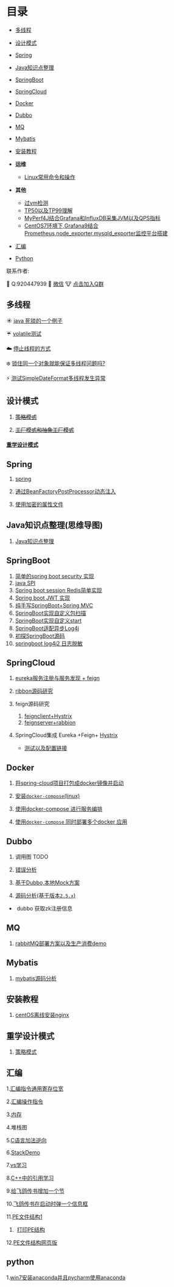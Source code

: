 # 目录

- [多线程](#多线程)

- [设计模式](#设计模式)

- [Spring](#Spring)

- [Java知识点整理](#Java知识点整理)

- [SpringBoot](#SpringBoot)

- [SpringCloud](#SpringCloud)

- [Docker](#Docker)

- [Dubbo](#Dubbo)

- [MQ](#MQ)
  
- [Mybatis](#Mybatis)
  
- [安装教程](#安装教程)



- **运维**

  - [Linux常用命令和操作](shell/Linux常用命令和操作.md)

 
- **其他**

    - [过vm检测](过vm检测.md)
    - [TP50以及TP99理解](TP50以及TP99理解.md)
    - [MyPerf4J结合Grafana和InfluxDB采集JVM以及QPS指标](MyPerf4J结合Grafana和InfluxDB采集JVM以及QPS指标.md)
    - [CentOS7环境下,Grafana9结合Prometheus,node_exporter,mysqld_exporter监控平台搭建](CentOS7环境下,Grafana9结合Prometheus,node_exporter,mysqld_exporter监控平台搭建.md)


- [汇编](#汇编)

- [Python](#python) 


联系作者:

:imp: Q:920447939
:dog: [微信](md-file/wechat.jpg)
:cow: [点击加入Q群](https://jq.qq.com/?_wv=1027&k=5OvlqGh)





## **<a id="多线程">多线程</a>**
:sunny: [java 死锁的一个例子](java-bases/src/main/java/cn/withme/thread/DealLock.java)

:umbrella: [volatile测试](java-bases/src/main/java/cn/withme/myvolatile/VolatileTest01.java)

:cloud: [停止线程的方式](java-bases/src/main/java/cn/withme/thread/StopThreadUnsafe.java)

:snowflake: [锁住同一个对象就能保证多线程问题吗?](MulitThread.MD/#t1)

:zap: ​[测试SimpleDateFormat多线程发生异常](java-bases/src/main/java/cn/withme/date/ParseDate.java)







## **<a id="设计模式">设计模式</a>**
1. [~~策略模式~~](java-bases/src/main/java/cn/withme/pattern/StrategyPattern.java)

2. [~~工厂模式和抽象工厂模式~~](https://blog.csdn.net/qq920447939/article/details/104009055)

   

   

#### [重学设计模式](#重学设计模式)

## **<a id="Spring">Spring</a>**

1. [spring](./spring/README.md)
2. [通过BeanFactoryPostProcessor动态注入](./spring/README.md#t1)

3. [使用加密的属性文件](./spring/README.md#t2)




## **<a id="Java知识点整理">Java知识点整理(思维导图)</a>**
1. [Java知识点整理](./Java知识点整理.xmind)


## **<a id="SpringBoot">SpringBoot</a>**
1. [简单的spring boot  security 实现](./spring-boot/spring-boot-security)
2. [java SPI](spring-boot/spring-boot-java-spi/src/main/java/cn/withmes/spi/SpiTest.java)
3. [Spring boot session Redis简单实现](SpringBoot.MD/#t1)
4. [Spring boot JWT 实现](SpringBoot.MD/#t2)
5. [纯手写SpringBoot+Spring MVC](spring-boot/spring-boot-custom)
6. [SpringBoot实现自定义包扫描](./SpringBoot实现自定义包扫描.md)
7. [SpringBoot实现自定义start](./SpringBoot实现自定义start.md)
8. [SpringBoot适配异步Log4j](./SpringBoot适配异步Log4j.md)
9. [初探SpringBoot源码](./spring-boot源码探索)
10. [springboot log4j2 日志脱敏](./springboot_log4j2_日志脱敏.md)

## **<a id="SpringCloud">SpringCloud</a>**
1. [eureka服务注册与服务发现 + feign](spring-cloud/spring-cloud-eureka)
2. [ribbon源码研究](spring-cloud/spring-cloud-simulate-ribbon-service/src/main/java/cn/withmes/spring/cloud/simulate/ribbon/service/SimulateApplication.java)
3. feign源码研究
   1. [feignclient+Hystrix](spring-cloud/spring-cloud-fegin/spring-cloud-open-fegin-client/src/main/java/cn/withmes/springcloud/open/fegin/client/FeginClient.java)
   2. [feignserver+rabbion](spring-cloud/spring-cloud-fegin/spring-cloud-open-fegin-server/src/main/java/cn/withmes/spring/cloud/open/fegin/server/FeginServer.java)
   
4. SpringCloud集成 Eureka +Feign+ [Hystrix](https://github.com/Netflix/Hystrix)    
   - [测试以及配置链接](SpringCloud.MD/#t1)





## **<a id="Docker">Docker</a>**

1. [将spring-cloud项目打包成docker镜像并启动](Docker.MD/#t1)

2. [安装`docker-compose`(linux)](Docker.MD/#t2)

3. [使用docker-compose 进行服务编排](Docker.MD/#t3)

4. [使用`docker-compose` 同时部署多个docker 应用](Docker.MD/#t4)



## **<a id="Dubbo">Dubbo</a>**
1. 调用图 TODO

2. [错误分析](Dubbo.MD/#t2)
3. [基于Dubbo,本地Mock方案](基于Dubbo,本地Mock方案.md)
4. [源码分析(基于版本`2.5.x`)](Dubbo.MD/#t3)

- ​	dubbo 获取zk注册信息

## **<a id="MQ">MQ</a>**
1. [rabbitMQ部署方案以及生产消费demo](rabbitMQ.md)

## **<a id="Mybatis">Mybatis</a>**
1. [mybatis源码分析](mybatis源码分析/README.md)


  ## **<a id="安装教程">安装教程</a>**
1. [centOS离线安装nginx](install_tutorial/centos_offline_nginx_script.md)



## **<a id="重学设计模式">重学设计模式</a>**

1. [策略模式](https://blog.csdn.net/qq920447939/article/details/106985808)

## **<a id="汇编">汇编</a>**
1.[汇编指令通用寄存位宽](./assembler/汇编指令通用寄存位宽.md)

2.[汇编操作指令](./assembler/汇编操作指令.md)

3.[内存](./assembler/内存.md)

4.堆栈图

5.[C语言加法逆向](./assembler/C语言加法逆向.xlsx)


6.[StackDemo](./assembler/StackDemo.xlsx)


7.[vs学习](./assembler/vs学习.md)

8.[C++中的引用学习](./assembler/C++中的引用学习.md)


9.[给飞鸽传书增加一个节](./assembler/给飞鸽传书增加一个节.md)

10.[飞鸽传书在启动时弹一个信息框](./assembler/飞鸽传书在启动时弹一个信息框.md)

11.[PE文件结构1](./assembler/PE文件结构.md)

1. ​	[打印PE结构](./assembler/打印PE结构信息.md)


12.[PE文件结构网页版](./assembler/pe/index.HTM)

## **<a id="python">python</a>**
1.[win7安装anaconda并且pycharm使用anaconda](./python/win7安装anaconda并且pycharm使用anaconda.md)

